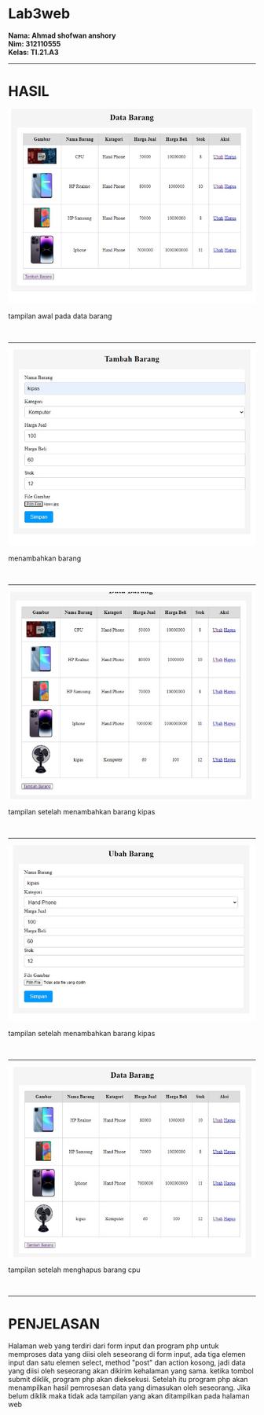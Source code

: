 # Lab3web
**Nama: Ahmad shofwan anshory**
<br>
**Nim: 312110555**
<br>
**Kelas: TI.21.A3**
<br>
<hr>
<h1>HASIL</h1>
<img src="/ss/index.jpg">
<p>tampilan awal pada data barang</p>
<br>
<hr>
<img src="/ss/tambah.jpg">
<p>menambahkan barang</p>
<br>
<hr>
<img src="/ss/ubah1.jpg">
<p>tampilan setelah menambahkan barang kipas</p>
<br>
<hr>
<img src="/ss/ubah.jpg">
<p>tampilan setelah menambahkan barang kipas</p>
<br>
<hr>
<img src="/ss/hapus.jpg">
<p>tampilan setelah menghapus barang cpu</p>
<br>
<hr>
<h1>PENJELASAN</h1>
<P>Halaman web yang terdiri dari form input dan program php untuk memproses data yang diisi oleh seseorang di form input, ada tiga elemen input dan satu elemen select, method "post" dan action kosong, jadi data yang diisi oleh seseorang akan dikirim kehalaman yang sama. ketika tombol submit diklik, program php akan dieksekusi. Setelah itu program php akan menampilkan hasil pemrosesan data yang dimasukan oleh seseorang. Jika belum diklik maka tidak ada tampilan yang akan ditampilkan pada halaman web</P>
